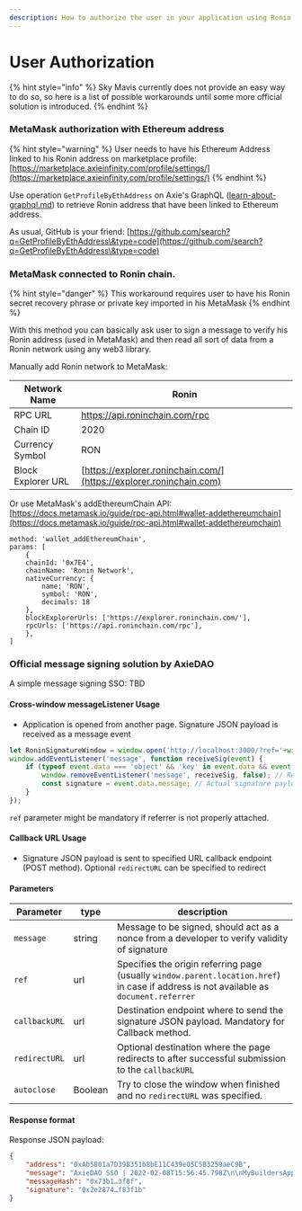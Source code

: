```yaml
---
description: How to authorize the user in your application using Ronin address
---
```


# User Authorization

{% hint style="info" %}
Sky Mavis currently does not provide an easy way to do so, so here is a list of possible workarounds until some more official solution is introduced.
{% endhint %}

### MetaMask authorization with Ethereum address

{% hint style="warning" %}
User needs to have his Ethereum Address linked to his Ronin address on marketplace profile: [https://marketplace.axieinfinity.com/profile/settings/](https://marketplace.axieinfinity.com/profile/settings/)
{% endhint %}

Use operation `GetProfileByEthAddress` on Axie's GraphQL ([learn-about-graphql.md](learn-about-graphql.md "mention")) to retrieve Ronin address that have been linked to Ethereum address.

As usual, GitHub is your friend: [https://github.com/search?q=GetProfileByEthAddress\&type=code](https://github.com/search?q=GetProfileByEthAddress\&type=code)

####

### MetaMask connected to Ronin chain.

{% hint style="danger" %}
This workaround requires user to have his Ronin secret recovery phrase or private key imported in his MetaMask
{% endhint %}

With this method you can basically ask user to sign a message to verify his Ronin address (used in MetaMask) and then read all sort of data from a Ronin network using any web3 library.

Manually add Ronin network to MetaMask:

| Network Name       | Ronin                                                               |
| ------------------ | ------------------------------------------------------------------- |
| RPC URL            | https://api.roninchain.com/rpc                                      |
| Chain ID           | 2020                                                                |
| Currency Symbol    | RON                                                                 |
| Block Explorer URL | [https://explorer.roninchain.com/](https://explorer.roninchain.com) |

Or use MetaMask's addEthereumChain API: [https://docs.metamask.io/guide/rpc-api.html#wallet-addethereumchain](https://docs.metamask.io/guide/rpc-api.html#wallet-addethereumchain)

```
method: 'wallet_addEthereumChain',
params: [
    {
    chainId: '0x7E4',
    chainName: 'Ronin Network',
    nativeCurrency: {
        name: 'RON',
        symbol: 'RON',
        decimals: 18
    },
    blockExplorerUrls: ['https://explorer.roninchain.com/'],
    rpcUrls: ['https://api.roninchain.com/rpc'],
    },
]
```

####

### Official message signing solution by AxieDAO

A simple message signing SSO: TBD

#### Cross-window messageListener Usage

* Application is opened from another page. Signature JSON payload is received as a message event

```javascript
let RoninSignatureWindow = window.open('http://localhost:3000/?ref='+window.parent.location.href)
window.addEventListener('message', function receiveSig(event) {
	if (typeof event.data === 'object' && 'key' in event.data && event.data.key === 'signature') {
		window.removeEventListener('message', receiveSig, false); // Remove listener
		const signature = event.data.message; // Actual signature payload
	}
});
```

`ref` parameter might be mandatory if referrer is not properly attached.

#### Callback URL Usage

* Signature JSON payload is sent to specified URL callback endpoint (POST method). Optional `redirectURL` can be specified to redirect

#### Parameters

| Parameter     | type    | description                                                                                                                            |
| ------------- | ------- | -------------------------------------------------------------------------------------------------------------------------------------- |
| `message`     | string  | Message to be signed, should act as a nonce from a developer to verify validity of signature                                           |
| `ref`         | url     | Specifies the origin referring page (usually `window.parent.location.href`) in case if address is not available as `document.referrer` |
| `callbackURL` | url     | Destination endpoint where to send the signature JSON payload. Mandatory for Callback method.                                          |
| `redirectURL` | url     | Optional destination where the page redirects to after successful submission to the `callbackURL`                                      |
| `autoclose`   | Boolean | Try to close the window when finished and no `redirectURL` was specified.                                                              |



#### Response format

Response JSON payload:

```json
{
    "address": "0xAb5801a7D398351b8bE11C439e05C5B3259aeC9B",
    "message": "AxieDAO SSO | 2022-02-08T15:56:45.798Z\n\nMyBuildersApp nonce: 420",
    "messageHash": "0x73b1…3f8f",
    "signature": "0x2e2874…f83f1b"
}
```

